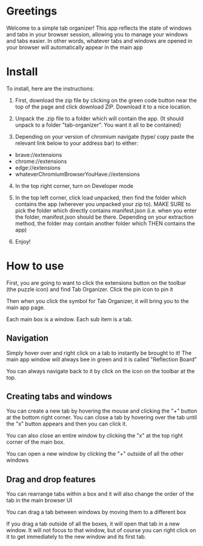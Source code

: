 # Greetings

Welcome to a simple tab organizer! This app reflects the state of windows and tabs in your browser session, allowing you to manage your windows and tabs easier. In other words, whatever tabs and windows are opened in your browser will automatically appear in the main app

# Install

To install, here are the instructions:

1) First, download the zip file by clicking on the green code button near the top of the page and click download ZIP. Download it to a nice location.

2) Unpack the .zip file to a folder which will contain the app. (It should unpack to a folder "tab-organizer". You want it all to be contained)

3) Depending on your version of chromium navigate (type/ copy paste the relevant link below to your address bar) to either:

- brave://extensions
- chrome://extensions
- edge://extensions
- whateverChromiumBrowserYouHave://extensions

4) In the top right corner, turn on Developer mode

5) In the top left corner, click load unpacked, then find the folder which contains the app (wherever you unpacked your zip to). MAKE SURE to pick the folder which directly contains manifest.json (i.e. when you enter the folder, manifest.json should be there. Depending on your extraction method, the folder may contain another folder which THEN contains the app)

6) Enjoy!

# How to use

First, you are going to want to click the extensions button on the toolbar (the puzzle icon) and find Tab Organizer. Click the pin icon to pin it

Then when you click the symbol for Tab Organizer, it will bring you to the main app page.

Each main box is a window. Each sub item is a tab. 

## Navigation

Simply hover over and right click on a tab to instantly be brought to it! The main app window will always bee in green and it is called "Reflection Board"

You can always navigate back to it by click on the icon on the toolbar at the top.

## Creating tabs and windows

You can create a new tab by hovering the mouse and clicking the "+" button at the bottom right corner. You can close a tab by hovering over the tab until the "x" button appears and then you can click it.

You can also close an entire window by clicking the "x" at the top right corner of the main box. 

You can open a new window by clicking the "+" outside of all the other windows

## Drag and drop features

You can rearrange tabs within a box and it will also change the order of the tab in the main browser UI

You can drag a tab between windows by moving them to a different box

If you drag a tab outside of all the boxes, it will open that tab in a new window. It will not focus to that window, but of course you can right click on it to get immediately to the new window and its first tab.

